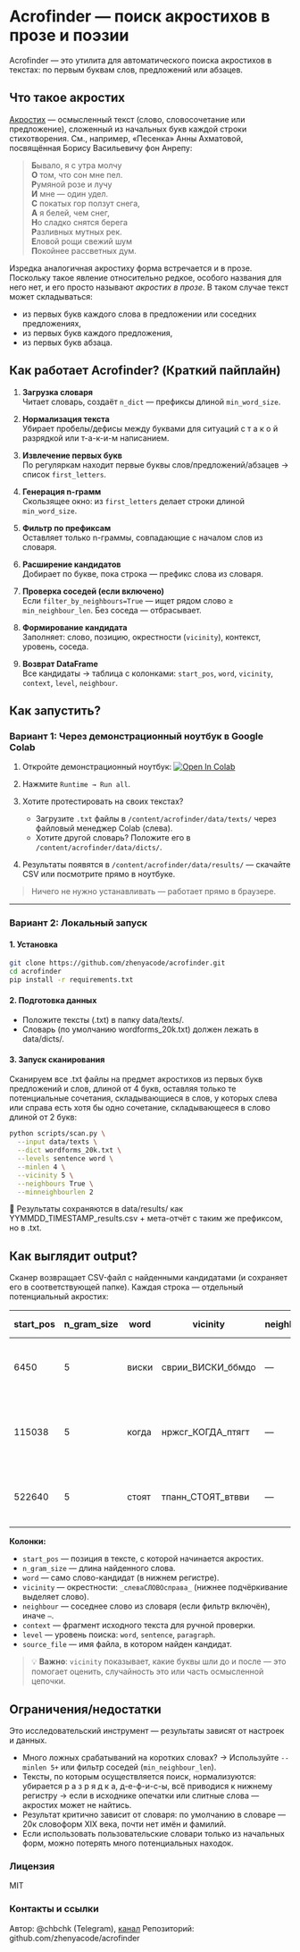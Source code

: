 # Acrofinder — поиск акростихов в прозе и поэзии

Acrofinder — это утилита для автоматического поиска акростихов в текстах: по первым буквам слов, предложений или абзацев.

## Что такое акростих

[Акростих](https://ru.wikipedia.org/wiki/Акростих) — осмысленный текст (слово, словосочетание или предложение), сложенный из начальных букв каждой строки стихотворения. См., например, «Песенка» Анны Ахматовой, посвящённая Борису Васильевичу фон Анрепу:

> **Б**ывало, я с утра молчу<br>
> **О** том, что сон мне пел.<br>
> **Р**умяной розе и лучу<br>
> **И** мне — один удел.<br>
> **С** покатых гор ползут снега,<br>
> **А** я белей, чем снег,<br>
> **Н**о сладко снятся берега<br>
> **Р**азливных мутных рек.<br>
> **Е**ловой рощи свежий шум<br>
> **П**окойнее рассветных дум.<br>

Изредка аналогичная акростиху форма встречается и в прозе. Поскольку такое явление относительно редкое, особого названия для него нет, и его просто называют *акростих в прозе*. В таком случае текст может складываться:
  - из первых букв каждого слова в предложении или соседних предложениях,
  - из первых букв каждого предложения,
  - из первых букв абзаца.



## Как работает Acrofinder? (Краткий пайплайн)

1. **Загрузка словаря**  
   Читает словарь, создаёт `n_dict` — префиксы длиной `min_word_size`.

2. **Нормализация текста**  
   Убирает пробелы/дефисы между буквами для ситуаций с т а к о й разрядкой или т-а-к-и-м написанием.

3. **Извлечение первых букв**  
   По регуляркам находит первые буквы слов/предложений/абзацев → список `first_letters`.

4. **Генерация n-грамм**  
   Скользящее окно: из `first_letters` делает строки длиной `min_word_size`.

5. **Фильтр по префиксам**  
   Оставляет только n-граммы, совпадающие с началом слов из словаря.

6. **Расширение кандидатов**  
   Добирает по букве, пока строка — префикс слова из словаря.

7. **Проверка соседей (если включено)**  
   Если `filter_by_neighbours=True` — ищет рядом слово ≥ `min_neighbour_len`. Без соседа — отбрасывает.

8. **Формирование кандидата**  
   Заполняет: слово, позицию, окрестности (`vicinity`), контекст, уровень, соседа.

9. **Возврат DataFrame**  
   Все кандидаты → таблица с колонками: `start_pos`, `word`, `vicinity`, `context`, `level`, `neighbour`.



## Как запустить?

### Вариант 1: Через демонстрационный ноутбук в Google Colab

1. Откройте демонстрационный ноутбук:  [![Open In Colab](https://colab.research.google.com/assets/colab-badge.svg)](https://colab.research.google.com/github/zhenyacode/acrofinder/blob/main/notebooks/demo_acrofinder.ipynb)

2. Нажмите `Runtime → Run all`.

3. Хотите протестировать на своих текстах?
   - Загрузите `.txt` файлы в `/content/acrofinder/data/texts/` через файловый менеджер Colab (слева).
   - Хотите другой словарь? Положите его в `/content/acrofinder/data/dicts/`.

4. Результаты появятся в `/content/acrofinder/data/results/` — скачайте CSV или посмотрите прямо в ноутбуке.

> Ничего не нужно устанавливать — работает прямо в браузере.

---

### Вариант 2: Локальный запуск

#### 1. Установка

```bash
git clone https://github.com/zhenyacode/acrofinder.git
cd acrofinder
pip install -r requirements.txt
```

#### 2. Подготовка данных

- Положите тексты (.txt) в папку data/texts/.
- Словарь (по умолчанию wordforms_20k.txt) должен лежать в data/dicts/.


#### 3. Запуск сканирования
Сканируем все .txt файлы на предмет акростихов из первых букв предложений и слов, длиной от 4 букв, оставляя только те потенциальные сочетания, складывающиеся в слов, у которых слева или справа есть хотя бы одно сочетание, складывающееся в слово длиной от 2 букв:
```bash
python scripts/scan.py \
  --input data/texts \
  --dict wordforms_20k.txt \
  --levels sentence word \
  --minlen 4 \
  --vicinity 5 \
  --neighbours True \
  --minneighbourlen 2
```

📁 Результаты сохраняются в data/results/ как YYMMDD_TIMESTAMP_results.csv + мета-отчёт с таким же префиксом, но в .txt. 

## Как выглядит output?

Сканер возвращает CSV-файл с найденными кандидатами (и сохраняет его в соответствующей папке). Каждая строка — отдельный потенциальный акростих:

| start_pos | n_gram_size | word  | vicinity        | neighbour | context (фрагмент)                                                                 | level    | source_file                     |
|-----------|-------------|-------|-----------------|-----------|------------------------------------------------------------------------------------|----------|---------------------------------|
| 6450      | 5           | виски | сврии_ВИСКИ_ббмдо | —         | *«вод; и сделалась кровь»... Итак, был белый,*                                     | word     | b1.txt |
| 115038    | 5           | когда | нржсг_КОГДА_птягт | —         | *«Кругло объяснил, господин доктор? а? "Попы-то", »*                               | word     | b1.txt |
| 522640    | 5           | стоят | тпанн_СТОЯТ_втвви | —         | *«— Слушаю, мессир, — сказал кот...»*                                              | sentence | b1.txt |

**Колонки:**
- `start_pos` — позиция в тексте, с которой начинается акростих.
- `n_gram_size` — длина найденного слова.
- `word` — само слово-кандидат (в нижнем регистре).
- `vicinity` — окрестности: `_слеваСЛОВОсправа_` (нижнее подчёркивание выделяет слово).
- `neighbour` — соседнее слово из словаря (если фильтр включён), иначе `—`.
- `context` — фрагмент исходного текста для ручной проверки.
- `level` — уровень поиска: `word`, `sentence`, `paragraph`.
- `source_file` — имя файла, в котором найден кандидат.

> 💡 **Важно**: `vicinity` показывает, какие буквы шли до и после — это помогает оценить, случайность это или часть осмысленной цепочки.


## Ограничения/недостатки
Это исследовательский инструмент — результаты зависят от настроек и данных.

- Много ложных срабатываний на коротких словах? → Используйте `--minlen 5+` или фильтр соседей (`min_neighbour_len`).
- Тексты, по которым осуществляется поиск, нормализуются: убирается р а з р я д к а, д-е-ф-и-с-ы, всё приводися к нижнему регистру → если в исходнике опечатки или слитные слова — акростих может не найтись.
- Результат критично зависит от словаря: по умолчанию в словаре — 20к словоформ XIX века, почти нет имён и фамилий. 
- Если использовать пользовательские словари только из начальных форм, можно потерять много потенциальных находок.



### Лицензия

MIT

### Контакты и ссылки

Автор: @chbchk (Telegram), [канал](https://t.me/chwzh)
Репозиторий: github.com/zhenyacode/acrofinder
